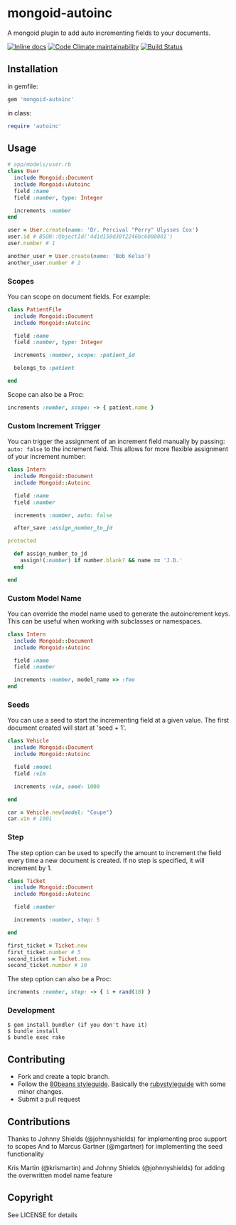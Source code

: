 # mongoid-autoinc

A mongoid plugin to add auto incrementing fields to your documents.

[![Inline docs](
https://inch-ci.org/github/suweller/mongoid-autoinc.svg?branch=master&style=flat
)](https://inch-ci.org/github/suweller/mongoid-autoinc)
[![Code Climate maintainability](https://img.shields.io/codeclimate/maintainability/suweller/mongoid-autoinc)](https://codeclimate.com/github/suweller/mongoid-autoinc)
[![Build Status](
https://github.com/suweller/mongoid-autoinc/actions/workflows/ci.yml/badge.svg?branch=master
)](https://github.com/suweller/mongoid-autoinc/actions)

## Installation

in gemfile:

``` ruby
gem 'mongoid-autoinc'
```

in class:

``` ruby
require 'autoinc'
```

## Usage

``` ruby
# app/models/user.rb
class User
  include Mongoid::Document
  include Mongoid::Autoinc
  field :name
  field :number, type: Integer

  increments :number
end

user = User.create(name: 'Dr. Percival "Perry" Ulysses Cox')
user.id # BSON::ObjectId('4d1d150d30f2246bc6000001')
user.number # 1

another_user = User.create(name: 'Bob Kelso')
another_user.number # 2
```

### Scopes

You can scope on document fields. For example:

``` ruby
class PatientFile
  include Mongoid::Document
  include Mongoid::Autoinc

  field :name
  field :number, type: Integer

  increments :number, scope: :patient_id

  belongs_to :patient

end
```

Scope can also be a Proc:

``` ruby
increments :number, scope: -> { patient.name }
```

### Custom Increment Trigger

You can trigger the assignment of an increment field manually by passing:
`auto: false` to the increment field.
This allows for more flexible assignment of your increment number:

``` ruby
class Intern
  include Mongoid::Document
  include Mongoid::Autoinc

  field :name
  field :number

  increments :number, auto: false

  after_save :assign_number_to_jd

protected

  def assign_number_to_jd
    assign!(:number) if number.blank? && name == 'J.D.'
  end

end
```

### Custom Model Name

You can override the model name used to generate the autoincrement keys. This can be useful
when working with subclasses or namespaces.

``` ruby
class Intern
  include Mongoid::Document
  include Mongoid::Autoinc

  field :name
  field :number

  increments :number, model_name => :foo
end
```

### Seeds

You can use a seed to start the incrementing field at a given value. The first
document created will start at 'seed + 1'.

``` ruby
class Vehicle
  include Mongoid::Document
  include Mongoid::Autoinc

  field :model
  field :vin

  increments :vin, seed: 1000

end

car = Vehicle.new(model: "Coupe")
car.vin # 1001
```

### Step

The step option can be used to specify the amount to increment the field every
time a new document is created. If no step is specified, it will increment by
1.

``` ruby
class Ticket
  include Mongoid::Document
  include Mongoid::Autoinc

  field :number

  increments :number, step: 5

end
```
``` ruby
first_ticket = Ticket.new
first_ticket.number # 5
second_ticket = Ticket.new
second_ticket.number # 10
```

The step option can also be a Proc:

``` ruby
increments :number, step: -> { 1 + rand(10) }
```

### Development

```
$ gem install bundler (if you don't have it)
$ bundle install
$ bundle exec rake
```

## Contributing

* Fork and create a topic branch.
* Follow the
  [80beans styleguide](https://gist.github.com/b896eb9e66fc6ab3640d).
  Basically the [rubystyleguide](https://github.com/bbatsov/ruby-style-guide/)
  with some minor changes.
* Submit a pull request

## Contributions

Thanks to Johnny Shields (@johnnyshields) for implementing proc support to scopes
And to Marcus Gartner (@mgartner) for implementing the seed functionality

Kris Martin (@krismartin) and Johnny Shields (@johnnyshields) for adding the
overwritten model name feature

## Copyright

See LICENSE for details
